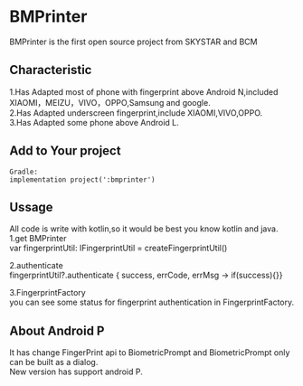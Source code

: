 # BMPrinter
BMPrinter is the first open source project from SKYSTAR and BCM

Characteristic
-------------------
1.Has Adapted most of phone with fingerprint above Android N,included XIAOMI，MEIZU，VIVO，OPPO,Samsung and google.<br/>
2.Has Adapted underscreen fingerprint,include XIAOMI,VIVO,OPPO.<br/>
3.Has Adapted some phone above Android L.<br/>


Add to Your project
-------------------
```
Gradle:
implementation project(':bmprinter')
```

Ussage
-------------------
All code is write with kotlin,so it would be best you know kotlin and java.<br/>
1.get BMPrinter<br/>
var fingerprintUtil: IFingerprintUtil = createFingerprintUtil()

2.authenticate<br/>
fingerprintUtil?.authenticate { success, errCode, errMsg -> if(success){}}

3.FingerprintFactory<br/>
you can see some status for fingerprint authentication in FingerprintFactory.<br/>


About Android P
-------------------
It has change FingerPrint api to BiometricPrompt and BiometricPrompt only can be built as a dialog.<br/>
New version has support android P.<br/>
